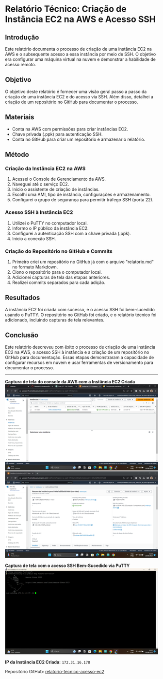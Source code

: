 # Relatório Técnico: Criação de Instância EC2 na AWS e Acesso SSH

## Introdução

Este relatório documenta o processo de criação de uma instância EC2 na AWS e o subsequente acesso a essa instância por meio de SSH. O objetivo era configurar uma máquina virtual na nuvem e demonstrar a habilidade de acesso remoto.

## Objetivo

O objetivo deste relatório é fornecer uma visão geral passo a passo da criação de uma instância EC2 e do acesso via SSH. Além disso, detalhei a criação de um repositório no GitHub para documentar o processo.

## Materiais

- Conta na AWS com permissões para criar instâncias EC2.
- Chave privada (.ppk) para autenticação SSH.
- Conta no GitHub para criar um repositório e armazenar o relatório.

## Método

### Criação da Instância EC2 na AWS

1. Acessei o Console de Gerenciamento da AWS.
2. Naveguei até o serviço EC2.
3. Inicio o assistente de criação de instâncias.
4. Escolhi uma AMI, tipo de instância, configurações e armazenamento.
5. Configurei o grupo de segurança para permitir tráfego SSH (porta 22).

### Acesso SSH à Instância EC2

1. Utilizei o PuTTY no computador local.
2. Informo o IP público da instância EC2.
3. Configurei a autenticação SSH com a chave privada (.ppk).
4. Inicio a conexão SSH.

### Criação do Repositório no GitHub e Commits

1. Primeiro criei um repositório no GitHub já com o arquivo "relatorio.md" no formato Markdown.
2. Clono o repositório para o computador local.
3. Adicionei capturas de tela das etapas anteriores.
4. Realizei commits separados para cada adição.

## Resultados

A instância EC2 foi criada com sucesso, e o acesso SSH foi bem-sucedido usando o PuTTY. O repositório no GitHub foi criado, e o relatório técnico foi adicionado, incluindo capturas de tela relevantes.

## Conclusão

Este relatório descreveu com êxito o processo de criação de uma instância EC2 na AWS, o acesso SSH à instância e a criação de um repositório no GitHub para documentação. Essas etapas demonstraram a capacidade de configurar recursos em nuvem e usar ferramentas de versionamento para documentar o processo.

---

**Captura de tela do console da AWS com a Instância EC2 Criada**
![Captura de Tela 1](Screenshots/Screenshot%202023-08-20%20020845.png)
![Captura de Tela 2](Screenshots/Screenshot%202023-08-20%20013824.png)

**Captura de tela com o acesso SSH Bem-Sucedido via PuTTY**
![Captura de Tela 3](Screenshots/Screenshot%202023-08-20%20015742.png)

**IP da Instância EC2 Criada:** `172.31.16.178`

Repositório GitHub: [relatorio-tecnico-acesso-ec2](https://github.com/Vitorhrds2/relatorio-tecnico-acesso-ec2)

